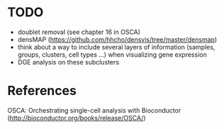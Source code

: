 # TODO

* doublet removal (see chapter 16 in OSCA)
* densMAP (https://github.com/hhcho/densvis/tree/master/densmap)
* think about a way to include several layers of information (samples, groups,
  clusters, cell types ...) when visualizing gene expression
* DGE analysis on these subclusters



# References

OSCA: Orchestrating single-cell analysis with Bioconductor (http://bioconductor.org/books/release/OSCA/)